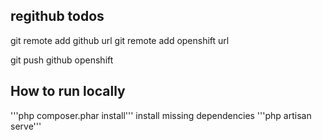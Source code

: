 regithub todos
---
git remote add github url
git remote add openshift url

git push github openshift

How to run locally
---

'''php composer.phar install'''
install missing dependencies
'''php artisan serve'''
